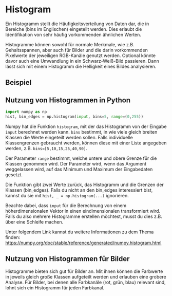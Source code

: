 # Histogram

Ein Histogramm stellt die Häufigkeitsverteilung von Daten dar, die in Bereiche (bins im Englischen) eingeteilt werden. Dies erlaubt die Identifikation von sehr häufig vorkommenden ähnlichen Werten.

Histogramme können sowohl für normale Merkmale, wie z.B. Gehaltsspannen, aber auch für Bilder und die darin vorkommenden Pixelwerte der jeweiligen RGB-Kanäle genutzt werden. Optional könnte davor auch eine Umwandlung in ein Schwarz-Weiß-Bild passieren. Dann lässt sich mit einem Histogramm die Helligkeit eines Bildes analysieren.

## Beispiel

## Nutzung von Histogrammen in Python

```python
import numpy as np
hist, bin_edges = np.histogram(input, bins=5, range=(0,255))
```

Numpy hat die Funktion `histogram`, mit der das Histogramm von der Eingabe `input` berechnet werden kann. `bins` bestimmt, in wie viele gleich breiten Klassen die Werte eingeteilt werden sollen. Falls individuelle Klassengrenzen gebraucht werden, können diese mit einer Liste angegeben werden, z.B. `bins=[5,10,15,25,40,90]`.

Der Parameter `range` bestimmt, welche untere und obere Grenze für die Klassen genommen wird. Der Parameter wird, wenn das Argument weggelassen wird, auf das Minimum und Maximum der Eingabedaten gesetzt.

Die Funktion gibt zwei Werte zurück, das Histogramm und die Grenzen der Klassen (bin_edges). Falls du nicht an den bin_edges interessiert bist, kannst du sie mit `hist, _ = np.histogram(...)` ignorieren.

Beachte dabei, dass `input` für die Berechnung von einem höherdimensionalen Vektor in einen eindimensionalen transformiert wird. Falls du also mehrere Histogramme erstellen möchtest, musst du dies z.B. über eine Schleife machen.

Unter folgendem Link kannst du weitere Informationen zu dem Thema finden:
<https://numpy.org/doc/stable/reference/generated/numpy.histogram.html>

## Nutzung von Histogrammen für Bilder

Histogramme bieten sich gut für Bilder an. Mit ihnen können die Farbwerte in jeweils gleich große Klassen aufgeteilt werden und erlauben eine grobere Analyse. Für Bilder, bei denen alle Farbkanäle (rot, grün, blau) relevant sind, lohnt sich ein Histogramm für jeden Farbkanal.
